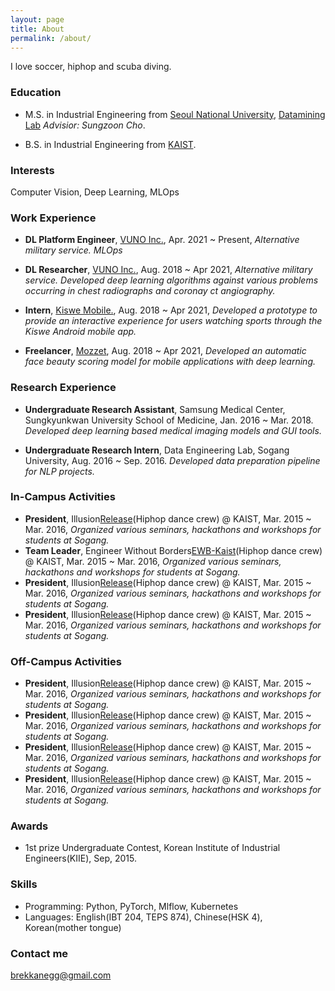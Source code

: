 ```yaml
---
layout: page
title: About
permalink: /about/
---
```


I love soccer, hiphop and scuba diving. 

### Education
- M.S. in Industrial Engineering from [Seoul National University](http://www.snu.ac.kr), [Datamining Lab](http://www.dm.snu.ac.kr) *Advisior: Sungzoon Cho*.

- B.S. in Industrial Engineering from [KAIST](http://www.kaist.ac.kr). 

### Interests
Computer Vision, Deep Learning, MLOps

### Work Experience
- **DL Platform Engineer**, [VUNO Inc.](https://vuno.co), Apr. 2021 ~ Present, *Alternative military service. MLOps* 

- **DL Researcher**, [VUNO Inc.](https://vuno.co), Aug. 2018 ~ Apr 2021, *Alternative military service. Developed deep learning algorithms against various problems occurring in chest radiographs and coronay ct angiography.* 

- **Intern**, [Kiswe Mobile.](https://www.kiswe.com), Aug. 2018 ~ Apr 2021, *Developed a prototype to provide an interactive experience for users watching sports through the Kiswe Android mobile app.* 

- **Freelancer**, [Mozzet](https://mozzet.com), Aug. 2018 ~ Apr 2021, *Developed an automatic face beauty scoring model for mobile applications with deep learning.* 

### Research Experience
- **Undergraduate Research Assistant**, Samsung Medical Center, Sungkyunkwan University School of Medicine, Jan. 2016 ~ Mar. 2018. *Developed deep learning based medical imaging models and GUI tools.*

- **Undergraduate Research Intern**, Data Engineering Lab, Sogang University, Aug. 2016 ~ Sep. 2016. *Developed data preparation pipeline for NLP projects.*

### In-Campus Activities

- **President**, Illusion[Release](http://release.sogang.ac.kr/)(Hiphop dance crew) @ KAIST, Mar. 2015 ~ Mar. 2016, *Organized various seminars, hackathons and workshops for students at Sogang.*
- **Team Leader**, Engineer Without Borders[EWB-Kaist](http://release.sogang.ac.kr/)(Hiphop dance crew) @ KAIST, Mar. 2015 ~ Mar. 2016, *Organized various seminars, hackathons and workshops for students at Sogang.*
- **President**, Illusion[Release](http://release.sogang.ac.kr/)(Hiphop dance crew) @ KAIST, Mar. 2015 ~ Mar. 2016, *Organized various seminars, hackathons and workshops for students at Sogang.*
- **President**, Illusion[Release](http://release.sogang.ac.kr/)(Hiphop dance crew) @ KAIST, Mar. 2015 ~ Mar. 2016, *Organized various seminars, hackathons and workshops for students at Sogang.*

### Off-Campus Activities

- **President**, Illusion[Release](http://release.sogang.ac.kr/)(Hiphop dance crew) @ KAIST, Mar. 2015 ~ Mar. 2016, *Organized various seminars, hackathons and workshops for students at Sogang.*
- **President**, Illusion[Release](http://release.sogang.ac.kr/)(Hiphop dance crew) @ KAIST, Mar. 2015 ~ Mar. 2016, *Organized various seminars, hackathons and workshops for students at Sogang.*
- **President**, Illusion[Release](http://release.sogang.ac.kr/)(Hiphop dance crew) @ KAIST, Mar. 2015 ~ Mar. 2016, *Organized various seminars, hackathons and workshops for students at Sogang.*
- **President**, Illusion[Release](http://release.sogang.ac.kr/)(Hiphop dance crew) @ KAIST, Mar. 2015 ~ Mar. 2016, *Organized various seminars, hackathons and workshops for students at Sogang.*



### Awards
- 1st prize Undergraduate Contest, Korean Institute of Industrial Engineers(KIIE), Sep, 2015.

### Skills
- Programming: Python, PyTorch, Mlflow, Kubernetes
- Languages: English(IBT 204, TEPS 874), Chinese(HSK 4), Korean(mother tongue)

### Contact me

[brekkanegg@gmail.com](mailto:brekkanegg@gmail.com)
